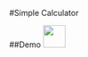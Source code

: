 #Simple Calculator

##Demo
<img src="https://media.giphy.com/media/vFKqnCdLPNOKc/giphy.gif" width="40" height="40" />